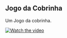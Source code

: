 ## Jogo da Cobrinha

<p>Um Jogo da cobrinha.</p>


[![Watch the video](https://raw.githubusercontent.com/0Kunz/PROJETOS/main/Jodo%20da%20Cobrinha/apresentação/inicinal.png)](https://raw.githubusercontent.com/0Kunz/PROJETOS/main/Jodo%20da%20Cobrinha/apresentação/talvez.mp4)
